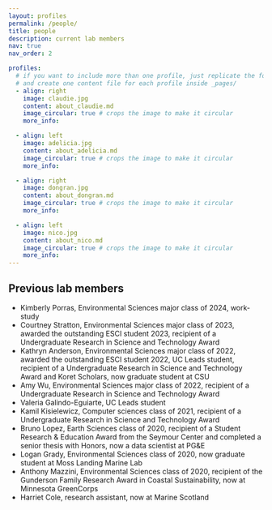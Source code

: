 ```yaml
---
layout: profiles
permalink: /people/
title: people
description: current lab members
nav: true
nav_order: 2

profiles:
  # if you want to include more than one profile, just replicate the following block
  # and create one content file for each profile inside _pages/
  - align: right
    image: claudie.jpg
    content: about_claudie.md
    image_circular: true # crops the image to make it circular
    more_info: 

  - align: left
    image: adelicia.jpg
    content: about_adelicia.md
    image_circular: true # crops the image to make it circular
    more_info: 

  - align: right
    image: dongran.jpg
    content: about_dongran.md
    image_circular: true # crops the image to make it circular
    more_info: 

  - align: left
    image: nico.jpg
    content: about_nico.md
    image_circular: true # crops the image to make it circular
    more_info: 
---
```


## Previous lab members

* Kimberly Porras, Environmental Sciences major class of 2024, work-study
* Courtney Stratton, Environmental Sciences major class of 2023, awarded the outstanding ESCI student 2023, recipient of a Undergraduate Research in Science and Technology Award
* Kathryn Anderson, Environmental Sciences major class of 2022, awarded the outstanding ESCI student 2022, UC Leads student, recipient of a Undergraduate Research in Science and Technology Award and Koret Scholars, now graduate student at CSU
* Amy Wu, Environmental Sciences major class of 2022, recipient of a Undergraduate Research in Science and Technology Award
* Valeria Galindo-Eguiarte, UC Leads student
* Kamil Kisielewicz, Computer sciences class of 2021, recipient of a Undergraduate Research in Science and Technology Award
* Bruno Lopez, Earth Sciences class of 2020, recipient of a Student Research & Education Award from the Seymour Center and completed a senior thesis with Honors, now a data scientist at PG&E
* Logan Grady, Environmental Sciences class of 2020, now graduate student at Moss Landing Marine Lab
* Anthony Mazzini, Environmental Sciences class of 2020, recipient of the Gunderson Family Research Award in Coastal Sustainability, now at Minnesota GreenCorps
* Harriet Cole, research assistant, now at Marine Scotland

